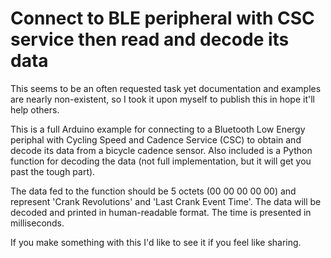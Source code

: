 # Connect to BLE peripheral with CSC service then read and decode its data

This seems to be an often requested task yet documentation and examples are nearly non-existent, so I took it upon myself to publish this in hope it'll help others.

This is a full Arduino example for connecting to a Bluetooth Low Energy periphal with Cycling Speed and Cadence Service (CSC) to obtain and decode its data from a bicycle cadence sensor. Also included is a Python function for decoding the data (not full implementation, but it will get you past the tough part).

The data fed to the function should be 5 octets (00 00 00 00 00) and represent 'Crank Revolutions' and 'Last Crank Event Time'. The data will be decoded and printed in human-readable format. The time is presented in milliseconds.

If you make something with this I'd like to see it if you feel like sharing.
